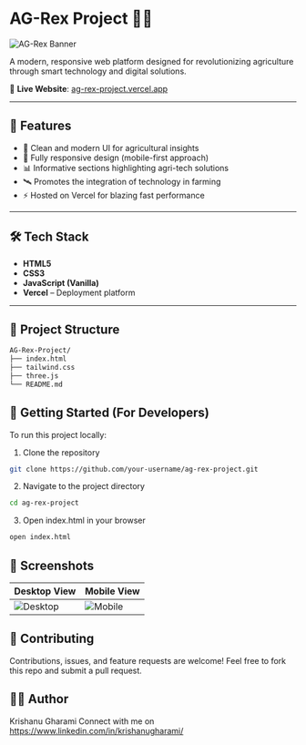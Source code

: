 # AG-Rex Project 🌾🚜

![AG-Rex Banner](https://img.pikbest.com/png-images/20241228/a-agriculture-logo-design-concept-_11313614.png!f305cw) <!-- Replace with actual banner image link if available -->

A modern, responsive web platform designed for revolutionizing agriculture through smart technology and digital solutions.

🔗 **Live Website**: [ag-rex-project.vercel.app](https://ag-rex-project.vercel.app/)

---

## 📌 Features

- 🌱 Clean and modern UI for agricultural insights
- 📱 Fully responsive design (mobile-first approach)
- 📊 Informative sections highlighting agri-tech solutions
- 🛰️ Promotes the integration of technology in farming
- ⚡ Hosted on Vercel for blazing fast performance

---

## 🛠️ Tech Stack

- **HTML5**
- **CSS3**
- **JavaScript (Vanilla)**
- **Vercel** – Deployment platform

---

## 📁 Project Structure

```bash
AG-Rex-Project/
├── index.html
├── tailwind.css
├── three.js
└── README.md
```

## 🚀 Getting Started (For Developers)
To run this project locally:

1. Clone the repository
```bash
git clone https://github.com/your-username/ag-rex-project.git
```
2. Navigate to the project directory
```bash
cd ag-rex-project
```
3. Open index.html in your browser
```bash
open index.html
```

## 📸 Screenshots
| Desktop View                                 | Mobile View                                |
| -------------------------------------------- | ------------------------------------------ |
| ![Desktop](https://github.com/user-attachments/assets/7d1b3f4b-94d5-431f-bb1c-306e59ad9eac) | ![Mobile](https://github.com/user-attachments/assets/6d75ad20-fb1a-4291-a1a4-73111ee26a48) |

## 🤝 Contributing
Contributions, issues, and feature requests are welcome!
Feel free to fork this repo and submit a pull request.

## 👨‍💻 Author
Krishanu Gharami
Connect with me on https://www.linkedin.com/in/krishanugharami/
